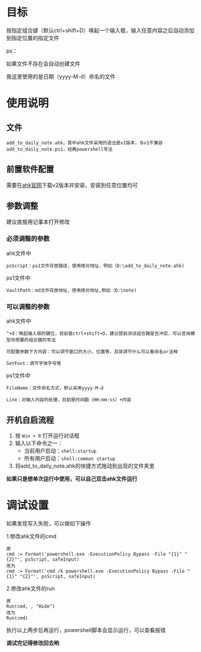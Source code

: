 # 目标
按指定组合键（默认ctrl+shift+D）唤起一个输入框，输入任意内容之后自动添加到指定位置的指定文件

ps：

如果文件不存在会自动创建文件

我这里使用的是日期（yyyy-M-d）命名的文件
# 使用说明
## 文件
```
add_to_daily_note.ahk，其中ahk文件采用的语法是v2版本，与v1不兼容
add_to_daily_note.ps1，经典powershell写法
```
## 前置软件配置
需要在[ahk官网](https://www.autohotkey.com)下载v2版本并安装，安装到任意位置均可
## 参数调整
建议直接用记事本打开修改
### 必须调整的参数
ahk文件中
```
psScript：ps1文件存放路径，使用绝对地址，例如（D:\add_to_daily_note.ahk)
```
ps1文件中
```
VaultPath：md文件存放地址，使用绝对地址,例如（D:\note)
```
### 可以调整的参数
ahk文件中
```
^+d：唤起输入框的键位，目前是ctrl+shift+D，建议提前测试组合键是否冲突，可以咨询模型你想要的组合键的写法

可配置参数下方内容：可以调节窗口的大小、位置等，具体调节什么可以看命名or注释

SetFont：调节字体字号等
```
ps1文件中
```
FileName：文件命名方式，默认采用yyyy-M-d

Line：对输入内容的处理，目前是时间戳（HH:mm:ss）+内容
```
## 开机自启流程
1. 按 `Win + R` 打开运行对话框
2. 输入以下命令之一：
    - 当前用户启动：`shell:startup`
    - 所有用户启动：`shell:common startup`
3.  将add_to_daily_note.ahk的快捷方式拖动到出现的文件夹里

**如果只是想单次运行中使用，可以自己双击ahk文件运行**

# 调试设置
如果发现写入失败，可以做如下操作

1.修改ahk文件的cmd
```
原
cmd := Format('powershell.exe -ExecutionPolicy Bypass -File "{1}" "{2}"', psScript, safeInput)
改为
cmd := Format('cmd /k powershell.exe -ExecutionPolicy Bypass -File "{1}" "{2}"', psScript, safeInput)
```
2.修改ahk文件的run
```
原
Run(cmd, , "Hide")
改为
Run(cmd)
```

执行以上两步后再运行，powershell脚本会显示运行，可以查看报错

**调试完记得修改回去哟**
